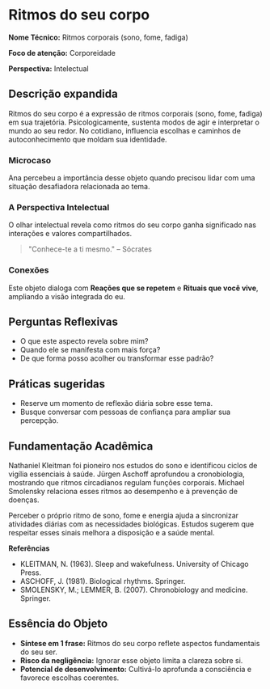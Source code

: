# Ritmos do seu corpo

**Nome Técnico:** Ritmos corporais (sono, fome, fadiga)

**Foco de atenção:** Corporeidade

**Perspectiva:** Intelectual

## Descrição expandida
Ritmos do seu corpo é a expressão de ritmos corporais (sono, fome, fadiga) em sua trajetória.
Psicologicamente, sustenta modos de agir e interpretar o mundo ao seu redor.
No cotidiano, influencia escolhas e caminhos de autoconhecimento que moldam sua identidade.
### Microcaso
Ana percebeu a importância desse objeto quando precisou lidar com uma situação desafiadora relacionada ao tema.
### A Perspectiva Intelectual
O olhar intelectual revela como ritmos do seu corpo ganha significado nas interações e valores compartilhados.
> "Conhece-te a ti mesmo." – Sócrates
### Conexões
Este objeto dialoga com **Reações que se repetem** e **Rituais que você vive**, ampliando a visão integrada do eu.

## Perguntas Reflexivas
- O que este aspecto revela sobre mim?
- Quando ele se manifesta com mais força?
- De que forma posso acolher ou transformar esse padrão?

## Práticas sugeridas
- Reserve um momento de reflexão diária sobre esse tema.
- Busque conversar com pessoas de confiança para ampliar sua percepção.

## Fundamentação Acadêmica

Nathaniel Kleitman foi pioneiro nos estudos do sono e identificou ciclos de vigília essenciais à saúde. Jürgen Aschoff aprofundou a cronobiologia, mostrando que ritmos circadianos regulam funções corporais. Michael Smolensky relaciona esses ritmos ao desempenho e à prevenção de doenças.

Perceber o próprio ritmo de sono, fome e energia ajuda a sincronizar atividades diárias com as necessidades biológicas. Estudos sugerem que respeitar esses sinais melhora a disposição e a saúde mental.

**Referências**
- KLEITMAN, N. (1963). Sleep and wakefulness. University of Chicago Press.
- ASCHOFF, J. (1981). Biological rhythms. Springer.
- SMOLENSKY, M.; LEMMER, B. (2007). Chronobiology and medicine. Springer.

## Essência do Objeto
- **Síntese em 1 frase:** Ritmos do seu corpo reflete aspectos fundamentais do seu ser.
- **Risco da negligência:** Ignorar esse objeto limita a clareza sobre si.
- **Potencial de desenvolvimento:** Cultivá-lo aprofunda a consciência e favorece escolhas coerentes.
